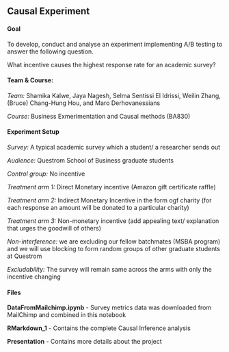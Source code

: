 ## Causal Experiment

#### Goal

To develop, conduct and analyse an experiment implementing A/B testing to answer the following question.

What incentive causes the highest response rate for an academic survey?


#### Team & Course:

*Team:* Shamika Kalwe, Jaya Nagesh, Selma Sentissi El Idrissi, Weilin Zhang, (Bruce) Chang-Hung Hou, and Maro Derhovanessians

*Course:* Business Exmerimentation and Causal methods (BA830)


#### Experiment Setup

*Survey:* A typical academic survey which a student/ a researcher sends out

*Audience:* Questrom School of Business graduate students 

*Control group:* No incentive

*Treatment arm 1:* Direct Monetary incentive (Amazon gift certificate raffle)

*Treatment arm 2:* Indirect Monetary Incentive in the form ogf charity (for each response an amount will be donated to a particular charity)

*Treatment arm 3:* Non-monetary incentive (add appealing text/ explanation that urges the goodwill of others)

*Non-interference:* we are excluding our fellow batchmates (MSBA program) and we will use blocking to form random groups of other graduate students at Questrom

*Excludability:* The survey will remain same across the arms with only the incentive changing


#### Files

**DataFromMailchimp.ipynb** - Survey metrics data was downloaded from MailChimp and combined in this notebook

**RMarkdown_1** - Contains the complete Causal Inference analysis

**Presentation** -  Contains more details about the project
